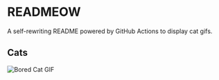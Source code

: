 # READMEOW

A self-rewriting README powered by GitHub Actions to display cat gifs.

## Cats

![Bored Cat GIF](https://media2.giphy.com/media/mlvseq9yvZhba/200.gif?cid=9acd02dapjoyrqolvt0qm69rwj9rcjrerbrehd02nfoq7uvl&ep=v1_gifs_search&rid=200.gif&ct=g)
